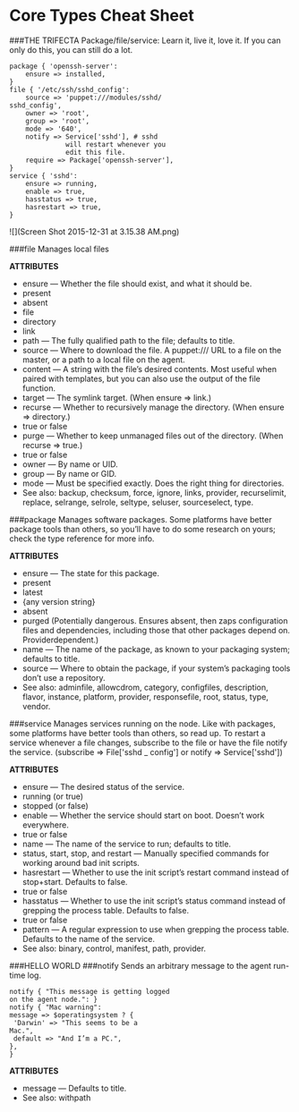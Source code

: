 # Core Types Cheat Sheet

###THE TRIFECTA
Package/file/service: Learn it, live it, love it. If you can
only do this, you can still do a lot.

```
package { 'openssh-server':
    ensure => installed,
}
file { '/etc/ssh/sshd_config':
    source => 'puppet:///modules/sshd/
sshd_config',
    owner => 'root',
    group => 'root',
    mode => '640',
    notify => Service['sshd'], # sshd
              will restart whenever you
              edit this file.
    require => Package['openssh-server'],
}
service { 'sshd':
    ensure => running,
    enable => true,
    hasstatus => true,
    hasrestart => true,
}
```

![](Screen Shot 2015-12-31 at 3.15.38 AM.png)

###file
Manages local files

**ATTRIBUTES**
* ensure — Whether the file should exist, and what it
should be.
* present
* absent
* file
* directory
* link
* path — The fully qualified path to the file; defaults
to title.
* source — Where to download the file. A puppet:///
URL to a file on the master, or a path to a local file on
the agent.
* content — A string with the file’s desired contents.
Most useful when paired with templates, but you can
also use the output of the file function.
* target — The symlink target. (When ensure => link.)
* recurse — Whether to recursively manage the
directory. (When ensure => directory.)
 * true or false
* purge — Whether to keep unmanaged files out of the
directory. (When recurse => true.)
 * true or false
* owner — By name or UID.
* group — By name or GID.
* mode — Must be specified exactly. Does the right thing
for directories.
* See also: backup, checksum, force, ignore,
links, provider, recurselimit, replace,
selrange, selrole, seltype, seluser,
sourceselect, type.

###package
Manages software packages. Some platforms have better
package tools than others, so you’ll have to do some
research on yours; check the type reference for more info.

**ATTRIBUTES**
* ensure — The state for this package.
 * present
 * latest
 * {any version string}
 * absent
 * purged (Potentially dangerous. Ensures absent, then
   zaps configuration files and dependencies, including
   those that other packages depend on. Providerdependent.)
* name — The name of the package, as known to your
packaging system; defaults to title.
* source — Where to obtain the package, if your
system’s packaging tools don’t use a repository.
* See also: adminfile, allowcdrom, category,
configfiles, description, flavor, instance,
platform, provider, responsefile, root,
status, type, vendor.

###service
Manages services running on the node. Like with
packages, some platforms have better tools than others,
so read up. To restart a service whenever a file changes,
subscribe to the file or have the file notify the service.
(subscribe => File['sshd _ config'] or notify
=> Service['sshd'])

**ATTRIBUTES**
* ensure — The desired status of the service.
 * running (or true)
 * stopped (or false)
* enable — Whether the service should start on boot.
Doesn’t work everywhere.
 * true or false
* name — The name of the service to run; defaults
to title.
* status, start, stop, and restart — Manually
specified commands for working around bad init
scripts.
* hasrestart — Whether to use the init script’s restart
command instead of stop+start. Defaults to false.
 * true or false
* hasstatus — Whether to use the init script’s status
command instead of grepping the process table.
Defaults to false.
 * true or false
* pattern — A regular expression to use when
grepping the process table. Defaults to the name of
the service.
* See also: binary, control, manifest, path,
provider.

###HELLO WORLD
###notify
Sends an arbitrary message to the agent run-time log.

```
notify { "This message is getting logged
on the agent node.": }
notify { "Mac warning":
message => $operatingsystem ? {
 'Darwin' => "This seems to be a
Mac.",
 default => "And I’m a PC.",
},
}
```
**ATTRIBUTES**
* message — Defaults to title.
* See also: withpath
